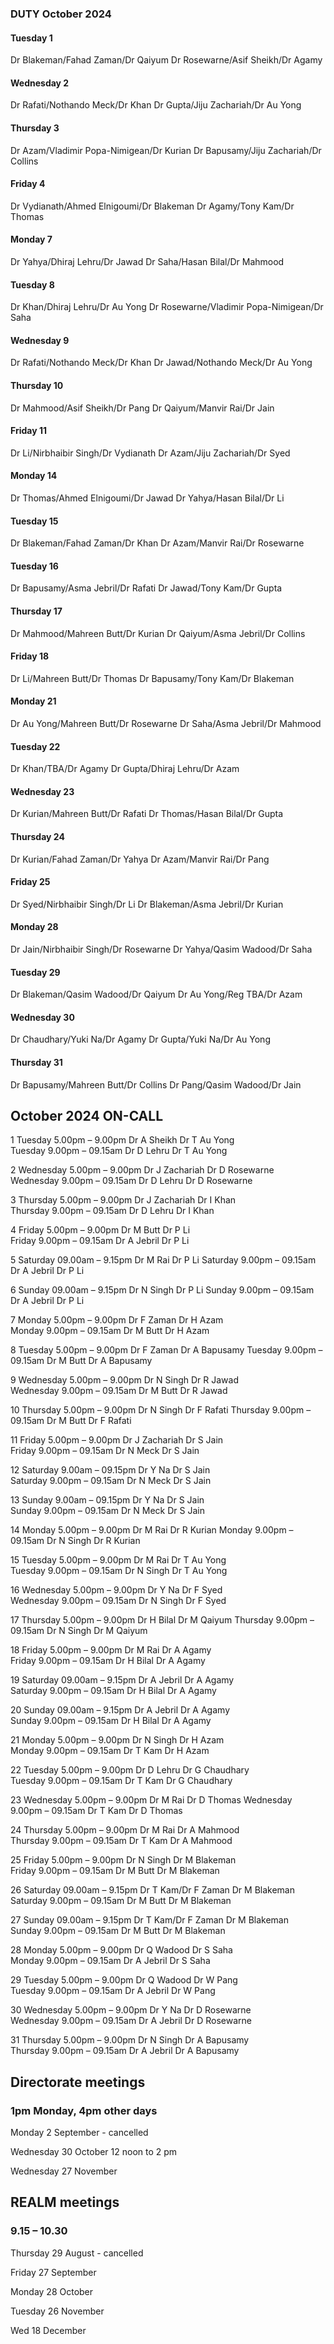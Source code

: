 

### DUTY October 2024

#### Tuesday 1
Dr Blakeman/Fahad Zaman/Dr Qaiyum
Dr Rosewarne/Asif Sheikh/Dr Agamy

#### Wednesday 2
Dr Rafati/Nothando Meck/Dr Khan
Dr Gupta/Jiju Zachariah/Dr Au Yong

#### Thursday 3
Dr Azam/Vladimir Popa-Nimigean/Dr Kurian
Dr Bapusamy/Jiju Zachariah/Dr Collins

#### Friday 4
Dr Vydianath/Ahmed Elnigoumi/Dr Blakeman
Dr Agamy/Tony Kam/Dr Thomas

#### Monday 7
Dr Yahya/Dhiraj Lehru/Dr Jawad
Dr Saha/Hasan Bilal/Dr Mahmood

#### Tuesday 8
Dr Khan/Dhiraj Lehru/Dr Au Yong
Dr Rosewarne/Vladimir Popa-Nimigean/Dr Saha

#### Wednesday 9
Dr Rafati/Nothando Meck/Dr Khan
Dr Jawad/Nothando Meck/Dr Au Yong

#### Thursday 10
Dr Mahmood/Asif Sheikh/Dr Pang
Dr Qaiyum/Manvir Rai/Dr Jain

#### Friday 11
Dr Li/Nirbhaibir Singh/Dr Vydianath
Dr Azam/Jiju Zachariah/Dr Syed

#### Monday 14
Dr Thomas/Ahmed Elnigoumi/Dr Jawad
Dr Yahya/Hasan Bilal/Dr Li

#### Tuesday 15
Dr Blakeman/Fahad Zaman/Dr Khan
Dr Azam/Manvir Rai/Dr Rosewarne

#### Tuesday 16
Dr Bapusamy/Asma Jebril/Dr Rafati
Dr Jawad/Tony Kam/Dr Gupta

#### Thursday 17
Dr Mahmood/Mahreen Butt/Dr Kurian
Dr Qaiyum/Asma Jebril/Dr Collins

#### Friday 18
Dr Li/Mahreen Butt/Dr Thomas
Dr Bapusamy/Tony Kam/Dr Blakeman

#### Monday 21
Dr Au Yong/Mahreen Butt/Dr Rosewarne
Dr Saha/Asma Jebril/Dr Mahmood

#### Tuesday 22
Dr Khan/TBA/Dr Agamy
Dr Gupta/Dhiraj Lehru/Dr Azam

#### Wednesday 23
Dr Kurian/Mahreen Butt/Dr Rafati
Dr Thomas/Hasan Bilal/Dr Gupta

#### Thursday 24
Dr Kurian/Fahad Zaman/Dr Yahya
Dr Azam/Manvir Rai/Dr Pang

#### Friday 25
Dr Syed/Nirbhaibir Singh/Dr Li
Dr Blakeman/Asma Jebril/Dr Kurian

#### Monday 28
Dr Jain/Nirbhaibir Singh/Dr Rosewarne
Dr Yahya/Qasim Wadood/Dr Saha

#### Tuesday 29
Dr Blakeman/Qasim Wadood/Dr Qaiyum
Dr Au Yong/Reg TBA/Dr Azam

#### Wednesday 30
Dr Chaudhary/Yuki Na/Dr Agamy
Dr Gupta/Yuki Na/Dr Au Yong

#### Thursday 31
Dr Bapusamy/Mahreen Butt/Dr Collins
Dr Pang/Qasim Wadood/Dr Jain

## October 2024 ON-CALL

1	Tuesday 5.00pm – 9.00pm		Dr A Sheikh 	Dr T Au Yong	
	Tuesday 9.00pm – 09.15am	Dr D Lehru	Dr T Au Yong	
 
2	Wednesday 5.00pm – 9.00pm	Dr J Zachariah	Dr D Rosewarne	
	Wednesday 9.00pm – 09.15am	Dr D Lehru	Dr D Rosewarne	
 
3	Thursday 5.00pm – 9.00pm	Dr J Zachariah	Dr I Khan	
	Thursday 9.00pm – 09.15am	Dr D Lehru	Dr I Khan	
 
4	Friday 5.00pm – 9.00pm	Dr M Butt	Dr P Li 	
	Friday 9.00pm – 09.15am	Dr A Jebril	Dr P Li	
 
5	Saturday 09.00am – 9.15pm	Dr M Rai	Dr P Li	
	Saturday 9.00pm – 09.15am	Dr A Jebril	Dr P Li	
 
6	Sunday 09.00am – 9.15pm	Dr N Singh	Dr P Li	
	Sunday 9.00pm – 09.15am	Dr A Jebril	Dr P Li	
 
7	Monday 5.00pm – 9.00pm		Dr F Zaman	Dr H Azam	
	Monday 9.00pm – 09.15am		Dr M Butt 	Dr H Azam	
 
8	Tuesday 5.00pm – 9.00pm		Dr F Zaman	Dr A Bapusamy
	Tuesday 9.00pm – 09.15am	Dr M Butt 	Dr A Bapusamy
 
9	Wednesday 5.00pm – 9.00pm	Dr N Singh	Dr R Jawad 	
	Wednesday 9.00pm – 09.15am	Dr M Butt 	Dr R Jawad	
 
10	Thursday 5.00pm – 9.00pm	Dr N Singh 	Dr F Rafati	
	Thursday 9.00pm – 09.15am	Dr M Butt 	Dr F Rafati	
 
11	Friday 5.00pm – 9.00pm		Dr J Zachariah	Dr S Jain 	
	Friday 9.00pm – 09.15am		Dr N Meck	Dr S Jain	
 
12	Saturday 9.00am – 09.15pm	Dr Y Na		Dr S Jain	
	Saturday 9.00pm – 09.15am	Dr N Meck	Dr S Jain	
 
13	Sunday 9.00am – 09.15pm		Dr Y Na		Dr S Jain	
	Sunday 9.00pm – 09.15am		Dr N Meck	Dr S Jain	
 
14	Monday 5.00pm – 9.00pm		Dr M Rai	Dr R Kurian	
	Monday 9.00pm – 09.15am		Dr N Singh	Dr R Kurian	
 
15	Tuesday 5.00pm – 9.00pm		Dr M Rai	Dr T Au Yong	
	Tuesday 9.00pm – 09.15am	Dr N Singh	Dr T Au Yong	
 
16	Wednesday 5.00pm – 9.00pm	Dr Y Na		Dr F Syed	
	Wednesday 9.00pm – 09.15am	Dr N Singh	Dr F Syed	
 
17	Thursday 5.00pm – 9.00pm	Dr H Bilal	Dr M Qaiyum	
	Thursday 9.00pm – 09.15am	Dr N Singh	Dr M Qaiyum	
 
18	Friday 5.00pm – 9.00pm		Dr M Rai 	Dr A Agamy 	
	Friday 9.00pm – 09.15am		Dr H Bilal	Dr A Agamy	
 
19	Saturday 09.00am – 9.15pm	Dr A Jebril	Dr A Agamy	
	Saturday 9.00pm – 09.15am	Dr H Bilal	Dr A Agamy	
 
20	Sunday 09.00am – 9.15pm		Dr A Jebril	Dr A Agamy 	
	Sunday 9.00pm – 09.15am		Dr H Bilal	Dr A Agamy	
 
21	Monday 5.00pm – 9.00pm		Dr N Singh	Dr H Azam	
	Monday 9.00pm – 09.15am		Dr T Kam	Dr H Azam	
 
22	Tuesday 5.00pm – 9.00pm		Dr D Lehru	Dr G Chaudhary	
	Tuesday 9.00pm – 09.15am	Dr T Kam	Dr G Chaudhary	
 
23	Wednesday 5.00pm – 9.00pm	Dr M Rai	Dr D Thomas	
	Wednesday 9.00pm – 09.15am	Dr T Kam	Dr D Thomas	
 
24	Thursday 5.00pm – 9.00pm	Dr M Rai	Dr A Mahmood	
	Thursday 9.00pm – 09.15am	Dr T Kam	Dr A Mahmood	
 
25	Friday 5.00pm – 9.00pm		Dr N Singh	Dr M Blakeman 	
	Friday 9.00pm – 09.15am		Dr M Butt	Dr M Blakeman	
 
26	Saturday 09.00am – 9.15pm	Dr T Kam/Dr F Zaman	Dr M Blakeman	
	Saturday 9.00pm – 09.15am	Dr M Butt	Dr M Blakeman	
 
27	Sunday 09.00am – 9.15pm		Dr T Kam/Dr F Zaman 	Dr M Blakeman	
	Sunday 9.00pm – 09.15am		Dr M Butt	Dr M Blakeman	
 
28	Monday 5.00pm – 9.00pm		Dr Q Wadood	Dr S Saha	
	Monday 9.00pm – 09.15am		Dr A Jebril	Dr S Saha	
 
29	Tuesday 5.00pm – 9.00pm		Dr Q Wadood	Dr W Pang	
	Tuesday 9.00pm – 09.15am	Dr A Jebril	Dr W Pang	
 
30	Wednesday 5.00pm – 9.00pm	Dr Y Na		Dr D Rosewarne	
	Wednesday 9.00pm – 09.15am	Dr A Jebril	Dr D Rosewarne
 
31	Thursday 5.00pm – 9.00pm	Dr N Singh	Dr A Bapusamy	
	Thursday 9.00pm – 09.15am	Dr A Jebril	Dr A Bapusamy	

## Directorate meetings  
### 1pm Monday, 4pm other days

Monday 2 September - cancelled

Wednesday 30 October 12 noon to 2 pm 

Wednesday 27 November

## REALM meetings
### 9.15 – 10.30

Thursday 29 August	- cancelled

Friday 27 September

Monday 28 October  

Tuesday 26 November		

Wed 18 December	




